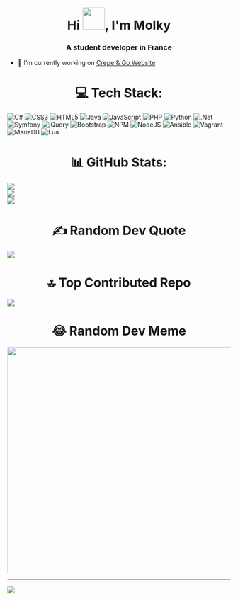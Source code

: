 <h1 align="center">Hi <img src="https://emojis.slackmojis.com/emojis/images/1577305505/7373/hand_wave.gif?1577305505" width="50" />, I'm Molky</h1>
<h3 align="center">A student developer in France</h3>

- 🔭 I’m currently working on [Crepe & Go Website](https://github.com/CrepeNGo/CrepeAndGo-website/)


<h1 align="center">💻 Tech Stack:</h1>

![C#](https://img.shields.io/badge/c%23-%23239120.svg?style=for-the-badge&logo=c-sharp&logoColor=white) ![CSS3](https://img.shields.io/badge/css3-%231572B6.svg?style=for-the-badge&logo=css3&logoColor=white) ![HTML5](https://img.shields.io/badge/html5-%23E34F26.svg?style=for-the-badge&logo=html5&logoColor=white) ![Java](https://img.shields.io/badge/java-%23ED8B00.svg?style=for-the-badge&logo=java&logoColor=white) ![JavaScript](https://img.shields.io/badge/javascript-%23323330.svg?style=for-the-badge&logo=javascript&logoColor=%23F7DF1E) ![PHP](https://img.shields.io/badge/php-%23777BB4.svg?style=for-the-badge&logo=php&logoColor=white) ![Python](https://img.shields.io/badge/python-3670A0?style=for-the-badge&logo=python&logoColor=ffdd54) ![.Net](https://img.shields.io/badge/.NET-5C2D91?style=for-the-badge&logo=.net&logoColor=white) ![Symfony](https://img.shields.io/badge/symfony-%23000000.svg?style=for-the-badge&logo=symfony&logoColor=white) ![jQuery](https://img.shields.io/badge/jquery-%230769AD.svg?style=for-the-badge&logo=jquery&logoColor=white) ![Bootstrap](https://img.shields.io/badge/bootstrap-%23563D7C.svg?style=for-the-badge&logo=bootstrap&logoColor=white) ![NPM](https://img.shields.io/badge/NPM-%23000000.svg?style=for-the-badge&logo=npm&logoColor=white) ![NodeJS](https://img.shields.io/badge/node.js-6DA55F?style=for-the-badge&logo=node.js&logoColor=white) ![Ansible](https://img.shields.io/badge/ansible-%231A1918.svg?style=for-the-badge&logo=ansible&logoColor=white) ![Vagrant](https://img.shields.io/badge/vagrant-%231563FF.svg?style=for-the-badge&logo=vagrant&logoColor=white) ![MariaDB](https://img.shields.io/badge/MariaDB-003545?style=for-the-badge&logo=mariadb&logoColor=white) ![Lua](https://img.shields.io/badge/lua-%232C2D72.svg?style=for-the-badge&logo=lua&logoColor=white)

<h1 align="center">📊 GitHub Stats:</h1>

![](https://github-readme-stats.vercel.app/api?username=molky-dev&theme=dark&hide_border=false&include_all_commits=false&count_private=false)<br/>
![](https://github-readme-streak-stats.herokuapp.com/?user=molky-dev&theme=dark&hide_border=false)<br/>
![](https://github-readme-stats.vercel.app/api/top-langs/?username=molky-dev&theme=dark&hide_border=false&include_all_commits=false&count_private=false&layout=compact)

<h1 align="center">✍️ Random Dev Quote</h1>
  
![](https://quotes-github-readme.vercel.app/api?type=horizontal&theme=radical)

<h1 align="center">🔝 Top Contributed Repo</h1>
  
![](https://github-contributor-stats.vercel.app/api?username=molky-dev&limit=5&theme=dark&combine_all_yearly_contributions=true)

<h1 align="center">😂 Random Dev Meme</h1>

<img src="https://rm.up.railway.app/" width="512px"/>

---
[![](https://visitcount.itsvg.in/api?id=molky-dev&icon=0&color=0)](https://visitcount.itsvg.in)
</p>
<!-- Proudly created with GPRM ( https://gprm.itsvg.in ) -->
